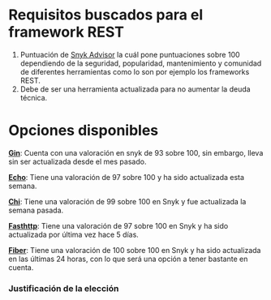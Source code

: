 # Requisitos buscados para el framework REST
1. Puntuación de [Snyk Advisor](https://snyk.io/) la cuál pone puntuaciones sobre 100 dependiendo de la seguridad, popularidad, mantenimiento y comunidad de diferentes herramientas como lo son por ejemplo los frameworks REST.
2. Debe de ser una herramienta actualizada para no aumentar la deuda técnica.

# Opciones disponibles

**[Gin](https://github.com/gin-gonic/gin)**: Cuenta con una valoración en snyk de 93 sobre 100, sin embargo, lleva sin ser actualizada desde el mes pasado.

**[Echo](https://github.com/labstack/echo)**: Tiene una valoración de 97 sobre 100 y ha sido actualizada esta semana.

**[Chi](https://github.com/go-chi/chi)**: Tiene una valoración de 99 sobre 100 en Snyk y fue actualizada la semana pasada.

**[Fasthttp](https://github.com/valyala/fasthttp)**: Tiene una valoración de 97 sobre 100 en Snyk y ha sido actualizada por última vez hace 5 días.

**[Fiber](https://github.com/gofiber/fiber)**: Tiene una valoración de 100 sobre 100 en Snyk y ha sido actualizada en las últimas 24 horas, con lo que será una opción a tener bastante en cuenta.

### Justificación de la elección